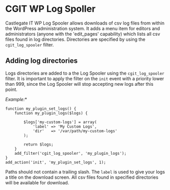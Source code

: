 # CGIT WP Log Spoller

Castlegate IT WP Log Spooler allows downloads of csv log files from within the WordPress administration system. It adds a menu item for editors and administrators (anyone with the 'edit_pages' capability) which lists all csv files found in log directories. Directories are specified by using the `cgit_log_spooler` filter.

## Adding log directories

Logs directories are added to a the Log Spooler using the `cgit_log_spooler`
filter. It is important to apply the filter on the `init` event with a priority lower than 999, since the Log Spooler will stop accepting new logs after this point.

*Example:**

    function my_plugin_set_logs() {
        function my_plugin_logs($logs) {

            $logs['my-custom-logs'] = array(
                'label' => 'My Custom Logs',
                'dir'   => '/var/path/my-custom-logs'
            );

            return $logs;
        }
        add_filter('cgit_log_spooler', 'my_plugin_logs');
    }
    add_action('init', 'my_plugin_set_logs', 1);

Paths should not contain a trailing slash. The `label` is used to give your logs a title on the download screen. All csv files found in specified directories will be available for download.